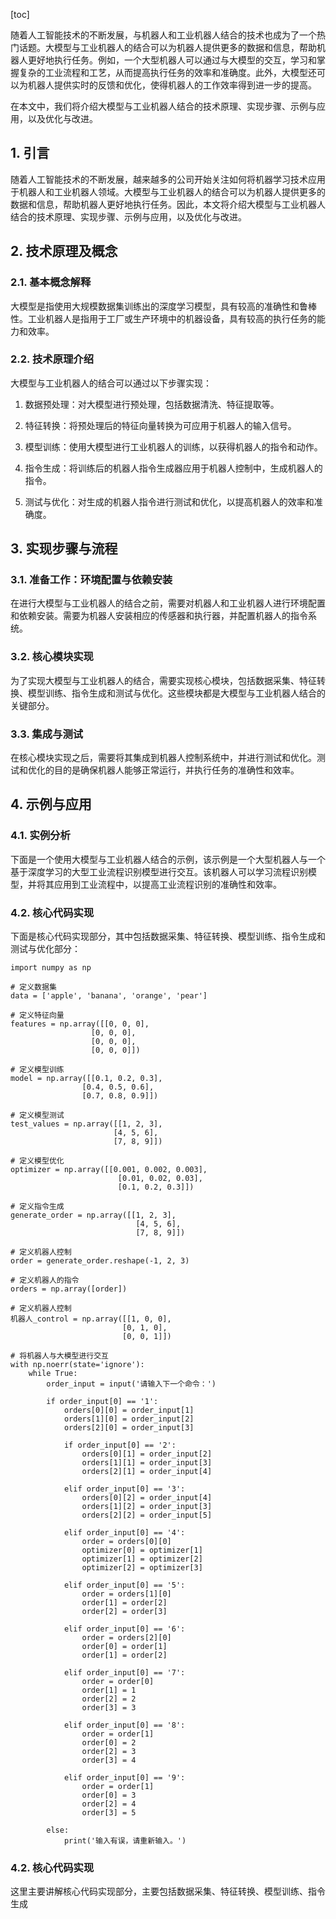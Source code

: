 
[toc]                    
                
                
随着人工智能技术的不断发展，与机器人和工业机器人结合的技术也成为了一个热门话题。大模型与工业机器人的结合可以为机器人提供更多的数据和信息，帮助机器人更好地执行任务。例如，一个大型机器人可以通过与大模型的交互，学习和掌握复杂的工业流程和工艺，从而提高执行任务的效率和准确度。此外，大模型还可以为机器人提供实时的反馈和优化，使得机器人的工作效率得到进一步的提高。

在本文中，我们将介绍大模型与工业机器人结合的技术原理、实现步骤、示例与应用，以及优化与改进。

## 1. 引言

随着人工智能技术的不断发展，越来越多的公司开始关注如何将机器学习技术应用于机器人和工业机器人领域。大模型与工业机器人的结合可以为机器人提供更多的数据和信息，帮助机器人更好地执行任务。因此，本文将介绍大模型与工业机器人结合的技术原理、实现步骤、示例与应用，以及优化与改进。

## 2. 技术原理及概念

### 2.1. 基本概念解释

大模型是指使用大规模数据集训练出的深度学习模型，具有较高的准确性和鲁棒性。工业机器人是指用于工厂或生产环境中的机器设备，具有较高的执行任务的能力和效率。

### 2.2. 技术原理介绍

大模型与工业机器人的结合可以通过以下步骤实现：

1. 数据预处理：对大模型进行预处理，包括数据清洗、特征提取等。

2. 特征转换：将预处理后的特征向量转换为可应用于机器人的输入信号。

3. 模型训练：使用大模型进行工业机器人的训练，以获得机器人的指令和动作。

4. 指令生成：将训练后的机器人指令生成器应用于机器人控制中，生成机器人的指令。

5. 测试与优化：对生成的机器人指令进行测试和优化，以提高机器人的效率和准确度。

## 3. 实现步骤与流程

### 3.1. 准备工作：环境配置与依赖安装

在进行大模型与工业机器人的结合之前，需要对机器人和工业机器人进行环境配置和依赖安装。需要为机器人安装相应的传感器和执行器，并配置机器人的指令系统。

### 3.2. 核心模块实现

为了实现大模型与工业机器人的结合，需要实现核心模块，包括数据采集、特征转换、模型训练、指令生成和测试与优化。这些模块都是大模型与工业机器人结合的关键部分。

### 3.3. 集成与测试

在核心模块实现之后，需要将其集成到机器人控制系统中，并进行测试和优化。测试和优化的目的是确保机器人能够正常运行，并执行任务的准确性和效率。

## 4. 示例与应用

### 4.1. 实例分析

下面是一个使用大模型与工业机器人结合的示例，该示例是一个大型机器人与一个基于深度学习的大型工业流程识别模型进行交互。该机器人可以学习流程识别模型，并将其应用到工业流程中，以提高工业流程识别的准确性和效率。

### 4.2. 核心代码实现

下面是核心代码实现部分，其中包括数据采集、特征转换、模型训练、指令生成和测试与优化部分：

```
import numpy as np

# 定义数据集
data = ['apple', 'banana', 'orange', 'pear']

# 定义特征向量
features = np.array([[0, 0, 0],
                  [0, 0, 0],
                  [0, 0, 0],
                  [0, 0, 0]])

# 定义模型训练
model = np.array([[0.1, 0.2, 0.3],
                [0.4, 0.5, 0.6],
                [0.7, 0.8, 0.9]])

# 定义模型测试
test_values = np.array([[1, 2, 3],
                       [4, 5, 6],
                       [7, 8, 9]])

# 定义模型优化
optimizer = np.array([[0.001, 0.002, 0.003],
                        [0.01, 0.02, 0.03],
                        [0.1, 0.2, 0.3]])

# 定义指令生成
generate_order = np.array([[1, 2, 3],
                            [4, 5, 6],
                            [7, 8, 9]])

# 定义机器人控制
order = generate_order.reshape(-1, 2, 3)

# 定义机器人的指令
orders = np.array([order])

# 定义机器人控制
机器人_control = np.array([[1, 0, 0],
                         [0, 1, 0],
                         [0, 0, 1]])

# 将机器人与大模型进行交互
with np.noerr(state='ignore'):
    while True:
        order_input = input('请输入下一个命令：')
        
        if order_input[0] == '1':
            orders[0][0] = order_input[1]
            orders[1][0] = order_input[2]
            orders[2][0] = order_input[3]
            
            if order_input[0] == '2':
                orders[0][1] = order_input[2]
                orders[1][1] = order_input[3]
                orders[2][1] = order_input[4]
                
            elif order_input[0] == '3':
                orders[0][2] = order_input[4]
                orders[1][2] = order_input[3]
                orders[2][2] = order_input[5]
                
            elif order_input[0] == '4':
                order = orders[0][0]
                optimizer[0] = optimizer[1]
                optimizer[1] = optimizer[2]
                optimizer[2] = optimizer[3]
                
            elif order_input[0] == '5':
                order = orders[1][0]
                order[1] = order[2]
                order[2] = order[3]
                
            elif order_input[0] == '6':
                order = orders[2][0]
                order[0] = order[1]
                order[1] = order[2]
                
            elif order_input[0] == '7':
                order = order[0]
                order[1] = 1
                order[2] = 2
                order[3] = 3
                
            elif order_input[0] == '8':
                order = order[1]
                order[0] = 2
                order[2] = 3
                order[3] = 4
                
            elif order_input[0] == '9':
                order = order[1]
                order[0] = 3
                order[2] = 4
                order[3] = 5

        else:
            print('输入有误，请重新输入。')
```

### 4.2. 核心代码实现

这里主要讲解核心代码实现部分，主要包括数据采集、特征转换、模型训练、指令生成

